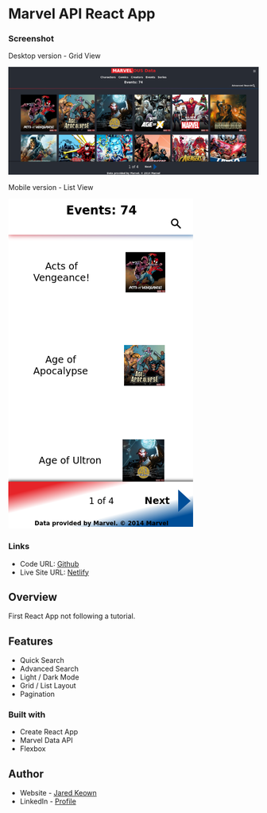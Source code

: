 # Marvel API React App

### Screenshot

Desktop version - Grid View

![desktop version](/screenshots/desktop.png)

Mobile version - List View

![mobile version](/screenshots/mobile.png)

### Links

- Code URL: [Github](https://github.com/jkeown/mapi.git)
- Live Site URL: [Netlify](https://event-countdown.netlify.app/)

## Overview
First React App not following a tutorial.

## Features
- Quick Search
- Advanced Search
- Light / Dark Mode
- Grid / List Layout
- Pagination

### Built with

- Create React App
- Marvel Data API
- Flexbox

## Author

- Website - [Jared Keown](https://www.jaredkeown.com)
- LinkedIn - [ Profile ](https://www.linkedin.com/in/jared-keown-web-dev)